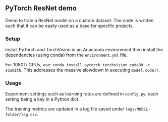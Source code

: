 ## PyTorch ResNet demo

Demo to train a ResNet model on a custom dataset. The code is written such that it can be easily used as a base for specific projects.

### Setup

Install PyTorch and TorchVision in an Anaconda environment then install the dependencies (using conda) from the `environment.yml` file.

For 1080Ti GPUs, use: `conda install pytorch torchvision cuda80 -c soumith`.
This addresses the massive slowdown in executing `model.cuda()`.

### Usage

Experiment settings such as learning rates are defined in `config.py`, each setting being a key in a Python dict.

The training metrics are updated in a log file saved under `logs/MODEL-folder/log.csv`.
